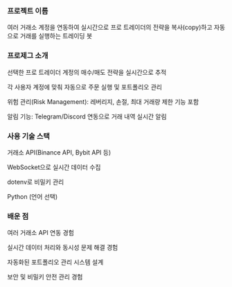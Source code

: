 ### 프로젝트 이름 
여러 거래소 계정을 연동하여 실시간으로 프로 트레이더의 전략을 복사(copy)하고 자동으로 거래를 실행하는 트레이딩 봇

### 프로제그 소개
선택한 프로 트레이더 계정의 매수/매도 전략을 실시간으로 추적

각 사용자 계정에 맞춰 자동으로 주문 실행 및 포트폴리오 관리

위험 관리(Risk Management): 레버리지, 손절, 최대 거래량 제한 기능 포함

알림 기능: Telegram/Discord 연동으로 거래 내역 실시간 알림

### 사용 기술 스택 
거래소 API(Binance API, Bybit API 등)

WebSocket으로 실시간 데이터 수집

dotenv로 비밀키 관리

Python (언어 선택)

### 배운 점 
여러 거래소 API 연동 경험

실시간 데이터 처리와 동시성 문제 해결 경험

자동화된 포트폴리오 관리 시스템 설계

보안 및 비밀키 안전 관리 경험

